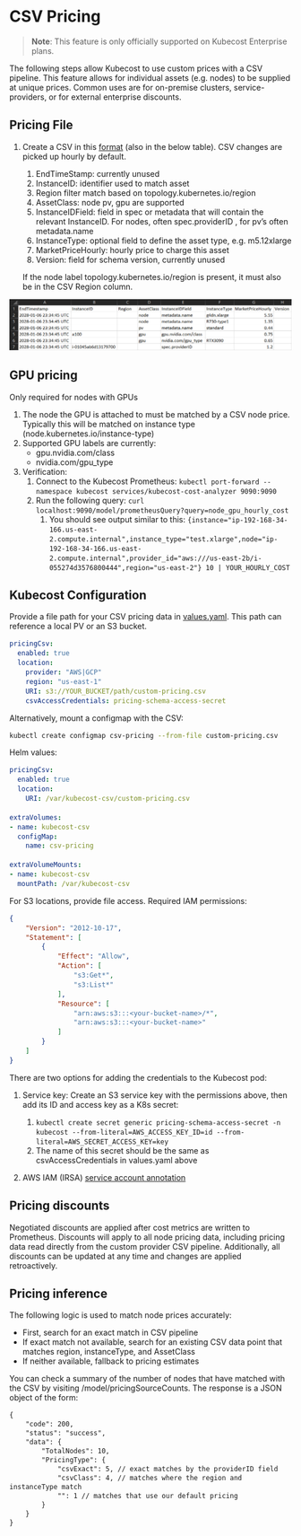 # CSV Pricing

> **Note**: This feature is only officially supported on Kubecost Enterprise plans.

The following steps allow Kubecost to use custom prices with a CSV pipeline. This feature allows for individual assets (e.g. nodes) to be supplied at unique prices. Common uses are for on-premise clusters, service-providers, or for external enterprise discounts.


## Pricing File

1. Create a CSV in this [format](https://github.com/kubecost/cost-analyzer-helm-chart/blob/develop/cost-analyzer/custom-pricing.csv) (also in the below table). CSV changes are picked up hourly by default.
    1. EndTimeStamp: currently unused
    2. InstanceID: identifier used to match asset
    3. Region filter match based on topology.kubernetes.io/region
    4. AssetClass: node pv, gpu are supported
    5. InstanceIDField: field in spec or metadata that will contain the relevant InstanceID. For nodes, often spec.providerID , for pv’s often metadata.name
    6. InstanceType: optional field to define the asset type, e.g. m5.12xlarge
    7. MarketPriceHourly: hourly price to charge this asset
    8. Version: field for schema version, currently unused

    If the node label topology.kubernetes.io/region is present, it must also be in the CSV Region column.

![Pricing table](https://raw.githubusercontent.com/kubecost/docs/main/images/pricing.png)

## GPU pricing

Only required for nodes with GPUs

1. The node the GPU is attached to must be matched by a CSV node price. Typically this will be matched on instance type (node.kubernetes.io/instance-type)
2. Supported GPU labels are currently:
    * gpu.nvidia.com/class
    * nvidia.com/gpu_type
3. Verification:
    1. Connect to the Kubecost Prometheus: `kubectl port-forward --namespace kubecost services/kubecost-cost-analyzer 9090:9090`
    2. Run the following query: `curl localhost:9090/model/prometheusQuery?query=node_gpu_hourly_cost`
        1. You should see output similar to this: `{instance="ip-192-168-34-166.us-east-2.compute.internal",instance_type="test.xlarge",node="ip-192-168-34-166.us-east-2.compute.internal",provider_id="aws:///us-east-2b/i-055274d3576800444",region="us-east-2"} 10 | YOUR_HOURLY_COST`


## Kubecost Configuration

Provide a file path for your CSV pricing data in [values.yaml](https://github.com/kubecost/cost-analyzer-helm-chart/blob/develop/cost-analyzer/values-custom-pricing.yaml). This path can reference a local PV or an S3 bucket.

``` yaml
pricingCsv:
  enabled: true
  location:
    provider: "AWS|GCP"
    region: "us-east-1"
    URI: s3://YOUR_BUCKET/path/custom-pricing.csv
    csvAccessCredentials: pricing-schema-access-secret
```

Alternatively, mount a configmap with the CSV:

``` sh
kubectl create configmap csv-pricing --from-file custom-pricing.csv
```

Helm values:

``` yaml
pricingCsv:
  enabled: true
  location:
    URI: /var/kubecost-csv/custom-pricing.csv

extraVolumes:
- name: kubecost-csv
  configMap:
    name: csv-pricing

extraVolumeMounts:
- name: kubecost-csv
  mountPath: /var/kubecost-csv
```

For S3 locations, provide file access. Required IAM permissions:

``` json
{
    "Version": "2012-10-17",
    "Statement": [
        {
            "Effect": "Allow",
            "Action": [
                "s3:Get*",
                "s3:List*"
            ],
            "Resource": [
                "arn:aws:s3:::<your-bucket-name>/*",
                "arn:aws:s3:::<your-bucket-name>"
            ]
        }
    ]
}
```

There are two options for adding the credentials to the Kubecost pod:

1. Service key: Create an S3 service key with the permissions above, then add its ID and access key as a K8s secret:
   1. `kubectl create secret generic pricing-schema-access-secret -n kubecost --from-literal=AWS_ACCESS_KEY_ID=id --from-literal=AWS_SECRET_ACCESS_KEY=key`
   2. The name of this secret should be the same as csvAccessCredentials in values.yaml above


2. AWS IAM (IRSA) [service account annotation](https://docs.aws.amazon.com/eks/latest/userguide/adot-iam.html)

## Pricing discounts

Negotiated discounts are applied after cost metrics are written to Prometheus. Discounts will apply to all node pricing data, including pricing data read directly from the custom provider CSV pipeline. Additionally, all discounts can be updated at any time and changes are applied retroactively.

## Pricing inference

The following logic is used to match node prices accurately:

* First, search for an exact match in CSV pipeline
* If exact match not available, search for an existing CSV data point that matches region, instanceType, and AssetClass
* If neither available, fallback to pricing estimates

You can check a summary of the number of nodes that have matched with the CSV by visiting /model/pricingSourceCounts. The response is a JSON object of the form:

``` jsonc
{
    "code": 200,
    "status": "success",
    "data": {
        "TotalNodes": 10,
        "PricingType": {
            "csvExact": 5, // exact matches by the providerID field
            "csvClass": 4, // matches where the region and instanceType match
            "": 1 // matches that use our default pricing
        }
    }
}
```
